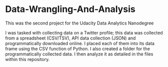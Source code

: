 # Data-Wrangling-And-Analysis

This was the second project for the Udacity Data Analytics Nanodegree

I was tasked with collecting data on a Twitter profile; this data was collected from a spreadsheet (CSV/TSV), API data collection (JSON) and programmatically downloaded online. I placed each of them into its data frame using the CSV function of Python. I also created a folder for the programmatically collected data. I then analyze it as detailed in the files within this repository.
